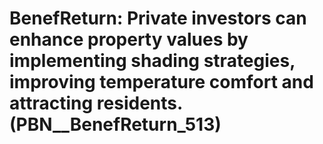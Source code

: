 # BenefReturn: __Private investors can enhance property values by implementing shading strategies, improving temperature comfort and attracting residents.__ (PBN__BenefReturn_513)

